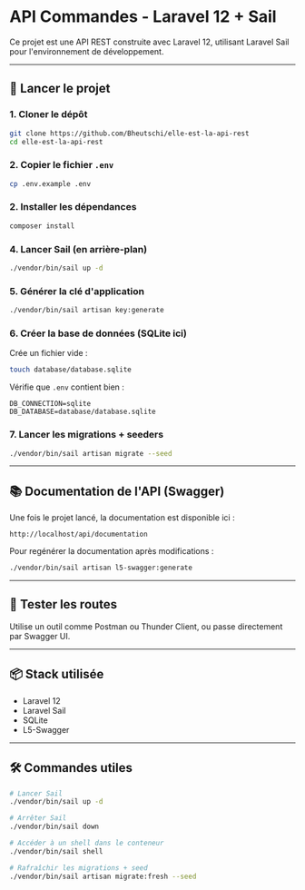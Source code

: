 # API Commandes - Laravel 12 + Sail

Ce projet est une API REST construite avec Laravel 12, utilisant Laravel Sail pour l'environnement de développement.

---

## 🚀 Lancer le projet

### 1. Cloner le dépôt

```bash
git clone https://github.com/Bheutschi/elle-est-la-api-rest
cd elle-est-la-api-rest
```

### 2. Copier le fichier `.env`

```bash
cp .env.example .env
```

### 2. Installer les dépendances

```bash
composer install
```

### 4. Lancer Sail (en arrière-plan)

```bash
./vendor/bin/sail up -d
```

### 5. Générer la clé d'application

```bash
./vendor/bin/sail artisan key:generate
```

### 6. Créer la base de données (SQLite ici)

Crée un fichier vide :
```bash
touch database/database.sqlite
```

Vérifie que `.env` contient bien :

```env
DB_CONNECTION=sqlite
DB_DATABASE=database/database.sqlite
```

### 7. Lancer les migrations + seeders

```bash
./vendor/bin/sail artisan migrate --seed
```

---

## 📚 Documentation de l'API (Swagger)

Une fois le projet lancé, la documentation est disponible ici :

```
http://localhost/api/documentation
```

Pour regénérer la documentation après modifications :
```bash
./vendor/bin/sail artisan l5-swagger:generate
```

---

## 🧪 Tester les routes

Utilise un outil comme Postman ou Thunder Client, ou passe directement par Swagger UI.

---

## 📦 Stack utilisée

- Laravel 12
- Laravel Sail
- SQLite
- L5-Swagger

---

## 🛠️ Commandes utiles

```bash
# Lancer Sail
./vendor/bin/sail up -d

# Arrêter Sail
./vendor/bin/sail down

# Accéder à un shell dans le conteneur
./vendor/bin/sail shell

# Rafraîchir les migrations + seed
./vendor/bin/sail artisan migrate:fresh --seed
```
